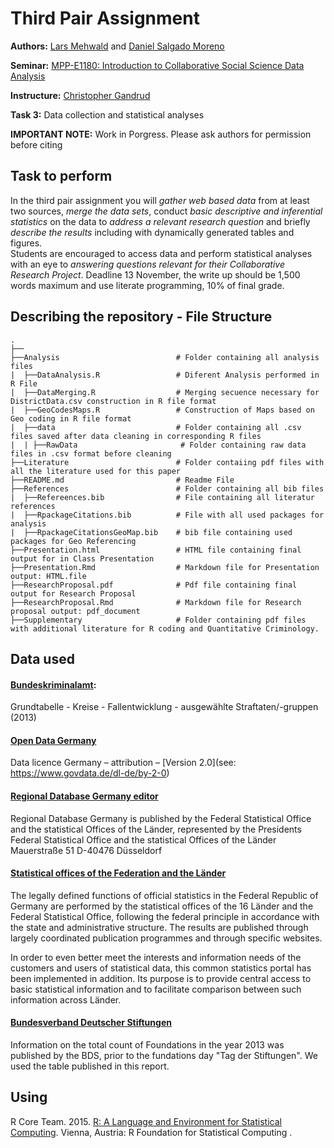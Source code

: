 # Third Pair Assignment
**Authors:** [Lars Mehwald](https://github.com/LarsMehwald) and [Daniel Salgado Moreno](https://github.com/dsalgadom)

**Seminar:** [MPP-E1180: Introduction to Collaborative Social Science Data   Analysis](https://github.com/HertieDataScience/SyllabusAndLectures)

**Instructure:** [Christopher Gandrud](https://github.com/christophergandrud)

**Task 3:** Data collection and statistical analyses 

**IMPORTANT NOTE:** Work in Porgress. Please ask authors for permission before citing   

## Task to perform
In the third pair assignment you will *gather web based data* from at least two sources, *merge the data sets*, conduct *basic descriptive and inferential statistics* on the data to *address a relevant research question* and briefly *describe the results* including with dynamically generated tables and figures.  
Students are encouraged to access data and perform statistical analyses with an eye to *answering questions relevant for their Collaborative Research Project*. Deadline 13 November, the write up should be 1,500 words maximum and use literate programming, 10% of final grade.

## Describing the repository - File Structure
    .
    ├──
    ├──Analysis                          # Folder containing all analysis files
    |  ├──DataAnalysis.R                 # Diferent Analysis performed in R File
    |  ├──DataMerging.R                  # Merging secuence necessary for DistrictData.csv construction in R file format
    |  ├──GeoCodesMaps.R                 # Construction of Maps based on Geo coding in R file format
    |  ├──data                           # Folder containing all .csv files saved after data cleaning in corresponding R files
    |  | ├──RawData                       # Folder containing raw data files in .csv format before cleaning 
    ├──Literature                        # Folder contaiing pdf files with all the literature used for this paper
    ├──README.md                         # Readme File
    ├──References                        # Folder containing all bib files
    |  ├──Refereences.bib                # File containing all literatur references
    |  ├──RpackageCitations.bib          # File with all used packages for analysis
    |  ├──RpackageCitationsGeoMap.bib    # bib file containing used packages for Geo Referencing
    ├──Presentation.html                 # HTML file containing final output for in Class Presentation
    ├──Presentation.Rmd                  # Markdown file for Presentation output: HTML.file
    ├──ResearchProposal.pdf              # Pdf file containing final output for Research Proposal
    ├──ResearchProposal.Rmd              # Markdown file for Research proposal output: pdf_document
    ├──Supplementary                     # Folder containing pdf files with additional literature for R coding and Quantitative Criminology. 

## Data used 
#### [Bundeskriminalamt](http://www.bka.de/SharedDocs/Downloads/DE/Publikationen/PolizeilicheKriminalstatistik/2014/BKATabellen/FaelleLaenderKreiseStaedte/tb01__FaelleGrundtabelleKreiseFallentwicklung__csv,templateId=raw,property=publicationFile.csv/tb01__FaelleGrundtabelleKreiseFallentwicklung__csv.csv): 
Grundtabelle - Kreise - Fallentwicklung - ausgewählte Straftaten/-gruppen (2013)

#### [Open Data Germany](https://www.govdata.de)  

Data licence Germany – attribution – [Version 2.0](see: https://www.govdata.de/dl-de/by-2-0)

#### [Regional Database Germany editor](https://www.regionalstatistik.de/genesis/online)
Regional Database Germany is published by the Federal Statistical Office and the statistical Offices of the Länder,
represented by the Presidents
Federal Statistical Office and the statistical Offices of the Länder
Mauerstraße 51
D-40476 Düsseldorf   

#### [Statistical offices of the Federation and the Länder](http://www.statistikportal.de/Statistik-Portal/en/)

The legally defined functions of official statistics in the Federal Republic of Germany are performed by the statistical offices of the 16 Länder and the Federal Statistical Office, following the federal principle in accordance with the state and administrative structure. The results are published through largely coordinated publication programmes and through specific websites.

In order to even better meet the interests and information needs of the customers and users of statistical data, this common statistics portal has been implemented in addition. Its purpose is to provide central access to basic statistical information and to facilitate comparison between such information across Länder.

#### [Bundesverband Deutscher Stiftungen](http://www.stiftungen.org/uploads/tx_leonhardtdyncontent/downloads/BvDS_Stiftungsdichte_in_den_Landkreisen_2013_11.pdf)
Information on the total count of Foundations in the year 2013 was published by the BDS, prior to the fundations day "Tag der Stiftungen". We used the table published in this report. 

## Using 
R Core Team. 2015. [R: A Language and Environment for Statistical Computing](https://www.R-project.org/). Vienna, Austria: R Foundation for Statistical Computing . 



